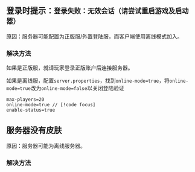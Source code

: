 ## 登录时提示：`登录失败：无效会话（请尝试重启游戏及启动器）`

原因：服务器可能配置为正版服/外置登陆服，而客户端使用离线模式加入。

### 解决方法

如果是正版服，就请玩家登录正版账户后连接服务器。

如果是离线服，配置`server.properties`，找到`online-mode=true`，将`online-mode=true`改为`online-mode=false`以关闭登陆验证

``` properties{4}
max-players=20
online-mode=true // [!code focus]
enable-status=true
```

## 服务器没有皮肤

原因：服务器可能为离线服务器。

### 解决方法
